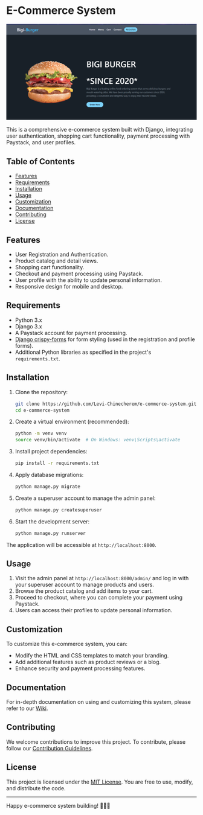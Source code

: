 # E-Commerce System

![Sample Images](https://github.com/Levi-Chinecherem/e-commerce-system/blob/main/OUTPUTS/s2.png)

This is a comprehensive e-commerce system built with Django, integrating user authentication, shopping cart functionality, payment processing with Paystack, and user profiles.

## Table of Contents

- [Features](#features)
- [Requirements](#requirements)
- [Installation](#installation)
- [Usage](#usage)
- [Customization](#customization)
- [Documentation](#documentation)
- [Contributing](#contributing)
- [License](#license)

## Features

- User Registration and Authentication.
- Product catalog and detail views.
- Shopping cart functionality.
- Checkout and payment processing using Paystack.
- User profile with the ability to update personal information.
- Responsive design for mobile and desktop.

## Requirements

- Python 3.x
- Django 3.x
- A Paystack account for payment processing.
- [Django crispy-forms](https://django-crispy-forms.readthedocs.io/en/latest/) for form styling (used in the registration and profile forms).
- Additional Python libraries as specified in the project's `requirements.txt`.

## Installation

1. Clone the repository:

   ```bash
   git clone https://github.com/Levi-Chinecherem/e-commerce-system.git
   cd e-commerce-system
   ```
2. Create a virtual environment (recommended):

   ```bash
   python -m venv venv
   source venv/bin/activate  # On Windows: venv\Scripts\activate
   ```
3. Install project dependencies:

   ```bash
   pip install -r requirements.txt
   ```
4. Apply database migrations:

   ```bash
   python manage.py migrate
   ```
5. Create a superuser account to manage the admin panel:

   ```bash
   python manage.py createsuperuser
   ```
6. Start the development server:

   ```bash
   python manage.py runserver
   ```

The application will be accessible at `http://localhost:8000`.

## Usage

1. Visit the admin panel at `http://localhost:8000/admin/` and log in with your superuser account to manage products and users.
2. Browse the product catalog and add items to your cart.
3. Proceed to checkout, where you can complete your payment using Paystack.
4. Users can access their profiles to update personal information.

## Customization

To customize this e-commerce system, you can:

- Modify the HTML and CSS templates to match your branding.
- Add additional features such as product reviews or a blog.
- Enhance security and payment processing features.

## Documentation

For in-depth documentation on using and customizing this system, please refer to our [Wiki](https://github.com/yourusername/e-commerce-system/wiki).

## Contributing

We welcome contributions to improve this project. To contribute, please follow our [Contribution Guidelines](CONTRIBUTING.md).

## License

This project is licensed under the [MIT License](LICENSE). You are free to use, modify, and distribute the code.

---

Happy e-commerce system building! 👩‍💻🛒
